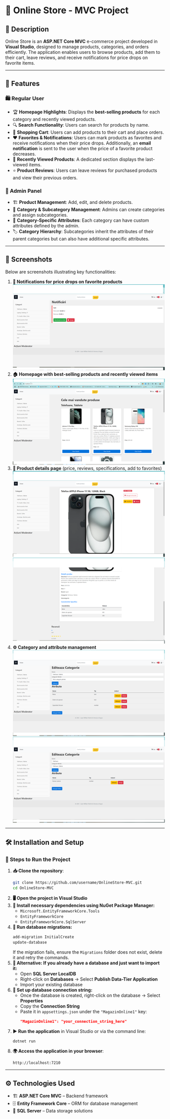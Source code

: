 # 🚀 Online Store - MVC Project

## 📌 Description
Online Store is an **ASP.NET Core MVC** e-commerce project developed in **Visual Studio**, designed to manage products, categories, and orders efficiently. The application enables users to browse products, add them to their cart, leave reviews, and receive notifications for price drops on favorite items.

---

## 🎯 Features
### 🛍️ Regular User
- 🏆 **Homepage Highlights**: Displays the **best-selling products** for each category and recently viewed products.
- 🔍 **Search Functionality**: Users can search for products by name.
- 🛒 **Shopping Cart**: Users can add products to their cart and place orders.
- ❤️ **Favorites & Notifications**: Users can mark products as favorites and receive notifications when their price drops. Additionally, an **email notification** is sent to the user when the price of a favorite product decreases.
- 📜 **Recently Viewed Products**: A dedicated section displays the last-viewed items.
- ⭐ **Product Reviews**: Users can leave reviews for purchased products and view their previous orders.

### 🔧 Admin Panel
- 🏗️ **Product Management**: Add, edit, and delete products.
- 📂 **Category & Subcategory Management**: Admins can create categories and assign subcategories.
- 🎨 **Category-Specific Attributes**: Each category can have custom attributes defined by the admin.
- 🏷️ **Category Hierarchy**: Subcategories inherit the attributes of their parent categories but can also have additional specific attributes.

---

## 📸 Screenshots
Below are screenshots illustrating key functionalities:
1. **🔔 Notifications for price drops on favorite products**
   ![Notifications](Screenshot(74).png)
2. **🏠 Homepage with best-selling products and recently viewed items**
   ![Homepage](Screenshot(71).png)
3. **📄 Product details page** (price, reviews, specifications, add to favorites)
   ![Product Actions](Screenshot(72).png)
   ![Product Details&Reviews](Screenshot(73).png)
4. **⚙️ Category and attribute management**
   ![Category Management](Screenshot(75).png)
   ![Subcategory Management](Screenshot(76).png)

---

## 🛠️ Installation and Setup
### 🔧 Steps to Run the Project
1. **📥 Clone the repository**:
   ```bash
   git clone https://github.com/username/OnlineStore-MVC.git
   cd OnlineStore-MVC
   ```
2. **🖥️ Open the project in Visual Studio**
3. **📌 Install necessary dependencies using NuGet Package Manager:**
   - `Microsoft.EntityFrameworkCore.Tools`
   - `EntityFrameworkCore`
   - `EntityFrameworkCore.SqlServer`
4. **📂 Run database migrations:**
   ```bash
   add-migration InitialCreate
   update-database
   ```
   If the migration fails, ensure the `Migrations` folder does not exist, delete it and retry the commands.
5. **📂 Alternative: If you already have a database and just want to import it:**
   - Open **SQL Server LocalDB**
   - Right-click on **Databases** → Select **Publish Data-Tier Application**
   - Import your existing database
6. **🔑 Set up database connection string:**
   - Once the database is created, right-click on the database → Select **Properties**
   - Copy the **Connection String**
   - Paste it in `appsettings.json` under the `"MagazinOnline1"` key:
     ```json
     "MagazinOnline1": "your_connection_string_here"
     ```
7. **▶️ Run the application** in Visual Studio or via the command line:
   ```bash
   dotnet run
   ```
8. **🌍 Access the application in your browser**:
   ```
   http://localhost:7210
   ```

---

## ⚙️ Technologies Used
- 🏗️ **ASP.NET Core MVC** – Backend framework
- 🗄️ **Entity Framework Core** – ORM for database management
- 💾 **SQL Server** – Data storage solutions


